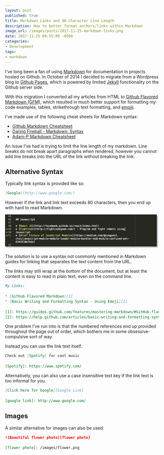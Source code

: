 ```yaml
---
layout: post
published: true
title: Markdown Links and 80 Character Line Length
description: How to better format anchors/links within Markdown
image_url: /images/posts/2017-11-25-markdown-links.png
date: 2017-11-25 09:55:00 -0500
categories:
- Development
tags:
- markdown
---
```


I've long been a fan of using [Markdown] for documentation in projects
hosted on Github. In October of 2014 I decided to migrate from a Wordpress
blog to [Github Pages], which is powered by limited [Jekyll]
functionality on the Github server side.

With this migration I converted all my articles from HTML to
[Github Flavored Markdown (GFM)], which resulted in much better support for
formatting my code examples, tables, strikethrough text formatting, and
[emojii][Github Markdown - Emojii].

I've made use of the following cheat sheets for Markdown syntax:
* [Github Markdown Cheatsheet]
* [Daring Fireball - Markdown: Syntax]
* [Adam-P Markdown Cheatsheet]

An issue I've had is trying to limit the line length of my markdown. Line
breaks do not break apart paragraphs when rendered, however you cannot add line
breaks into the URL of the link without breaking the link.

## Alternative Syntax

Typically link syntax is provided like so:
``` markdown
[Google](http://www.google.com/)
```

However if the link and link text exceeds 80 characters, then you end up with
hard to read Markdown.

![Link exceeding limit][Sublime example of link exceeding 80 character limit]

The solution is to use a syntax not commonly mentioned in Markdown guides for
linking that separates the text content from the URL.

The links may still wrap at the bottom of the document, but at least the
content is easy to read in plain text, even on the command line.

``` markdown
My Links:

* [Github Flavored Markdown][1]
* [Basic Writing and Formatting Syntax - Using Emoji][2]

[1]: https://guides.github.com/features/mastering-markdown/#GitHub-flavored-markdown
[2]: https://help.github.com/articles/basic-writing-and-formatting-syntax/#using-emoji
```

One problem I've run into is that the numbered references end up provided
throughout the page out of order, which bothers me in some obsessive-compulsive
sort of way.

Instead you can use the link text itself.
``` markdown
Check out [Spotify] for cool music

[Spotify]: https://www.spotify.com/
```

Alternatively, you can also use a case insensitive text key if the link text is
too informal for you.

``` markdown
[Click here for Google][Google Link]

[google link]: http://www.google.com/
```

## Images

A similar alternative for images can also be used:

``` markdown
![Beautiful flower photo][flower photo]

[flower photo]: /images/flower.png
```

[Markdown]: https://en.wikipedia.org/wiki/Markdown
[Github Pages]: https://help.github.com/articles/what-is-github-pages/
[Jekyll]: https://jekyllrb.com/
[Github Flavored Markdown (GFM)]: https://guides.github.com/features/mastering-markdown/#GitHub-flavored-markdown
[Github Markdown - Emojii]: https://help.github.com/articles/basic-writing-and-formatting-syntax/#using-emoji
[Github Markdown Cheatsheet]: https://guides.github.com/pdfs/markdown-cheatsheet-online.pdf
[Daring Fireball - Markdown: Syntax]: https://daringfireball.net/projects/markdown/syntax
[Adam-P Markdown Cheatsheet]: https://github.com/adam-p/markdown-here/wiki/Markdown-Cheatsheet
[Sublime example of link exceeding 80 character limit]: /images/posts/2017-11-25-markdown-links.png
